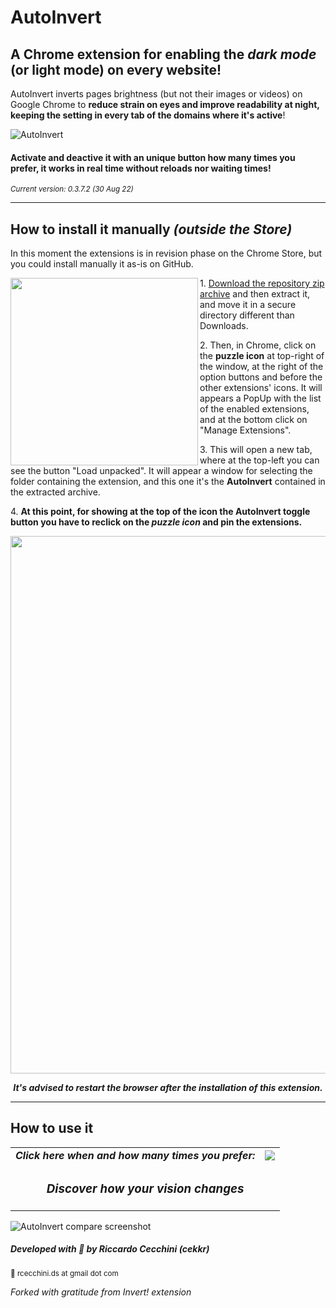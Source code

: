 # AutoInvert 
## A Chrome extension for enabling the ***dark mode*** (or light mode) on every website!

AutoInvert inverts pages brightness (but not their images or videos) on Google Chrome to **reduce strain on eyes and improve readability at night, keeping the setting in every tab of the domains where it's active**! 

![AutoInvert](https://i.ibb.co/ZK1SLJK/big-logo-cover-freestyle.png)

#### Activate and deactive it with an unique button how many times you prefer, it works in real time without reloads nor waiting times!

<sub><i>Current version: 0.3.7.2 (30 Aug 22)</i><sub>

<hr>

## How to install it manually <i>(outside the Store)</i>
In this moment the extensions is in revision phase on the Chrome Store, but you could install manually it as-is on GitHub. 

<img align="left" width="300" src="https://i.ibb.co/Mh0kDTK/how-to-pin.jpg">

1\. [Download the repository zip archive](https://github.com/cekkr/autoinvert-chrome/archive/refs/heads/main.zip) and then extract it, and move it in a secure directory different than Downloads. 

2\. Then, in Chrome, click on the <b>puzzle icon</b> at top-right of the window, at the right of the option buttons and before the other extensions' icons. 
It will appears a PopUp with the list of the enabled extensions, and at the bottom click on "Manage Extensions". 

3\. This will open a new tab, where at the top-left you can see the button "Load unpacked". It will appear a window for selecting the folder containing the extension, and this one it's the <b>AutoInvert</b> contained in the extracted archive. 

4\. <b>At this point, for showing at the top of the icon the AutoInvert toggle button you have to reclick on the <i>puzzle icon</i> and pin the extensions.</b>

<p align="center">
  <img align="center" width="860" src="https://i.ibb.co/cQj1ZN5/chrome-how-to-extension-developer.jpg">
</p>

<p align="center">
  <b><i>It's advised to restart the browser after the installation of this extension.</i></b>
</p>

<hr>

## How to use it
<table align="center">
  <tr>
    <td><i><b>Click here when and how many times you prefer:</b></i></td>
    <td vertical-align="middle"><img src="https://i.ibb.co/zhHW4kw/howuseit.png"/></td>
  </tr>
  <tr><td colspan="2" align="center"><h3><i>Discover how your vision changes</i></h3></td></tr>
</table>

![AutoInvert compare screenshot](https://i.ibb.co/zG0WrjN/wiki-en-rome-compare.jpg)

##### Developed with 🧡 by Riccardo Cecchini (cekkr) 
<sup>📧 rcecchini.ds at gmail dot com</sup>

*Forked with gratitude from Invert! extension*
